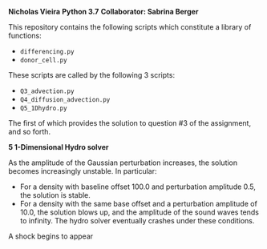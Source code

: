 

**Nicholas Vieira**
**Python 3.7**
**Collaborator: Sabrina Berger**

This repository contains the following scripts which constitute a library of
functions:
- ```differencing.py```
- ```donor_cell.py```

These scripts are called by the following 3 scripts:
- ```Q3_advection.py```
- ```Q4_diffusion_advection.py```
- ```Q5_1Dhydro.py```


The first of which provides the solution to question #3 of the assignment, and so 
forth. 


**5 1-Dimensional Hydro solver**

As the amplitude of the Gaussian perturbation increases, the solution becomes 
increasingly unstable. In particular:
- For a density with baseline offset 100.0 and perturbation amplitude 0.5, 
  the solution is stable.
- For a density with the same base offset and a perturbation amplitude of 
  10.0, the solution blows up, and the amplitude of the sound waves tends to 
  infinity. The hydro solver eventually crashes under these conditions.

A shock begins to appear 
